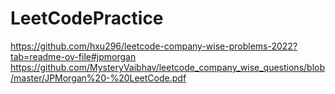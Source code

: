 # LeetCodePractice

https://github.com/hxu296/leetcode-company-wise-problems-2022?tab=readme-ov-file#jpmorgan
https://github.com/MysteryVaibhav/leetcode_company_wise_questions/blob/master/JPMorgan%20-%20LeetCode.pdf
